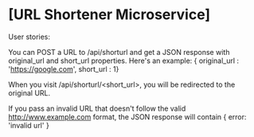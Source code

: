 # [URL Shortener Microservice]
User stories:

You can POST a URL to /api/shorturl and get a JSON response with original_url and short_url properties. Here's an example: { original_url : 'https://google.com', short_url : 1}

When you visit /api/shorturl/<short_url>, you will be redirected to the original URL.

If you pass an invalid URL that doesn't follow the valid http://www.example.com format, the JSON response will contain { error: 'invalid url' }
